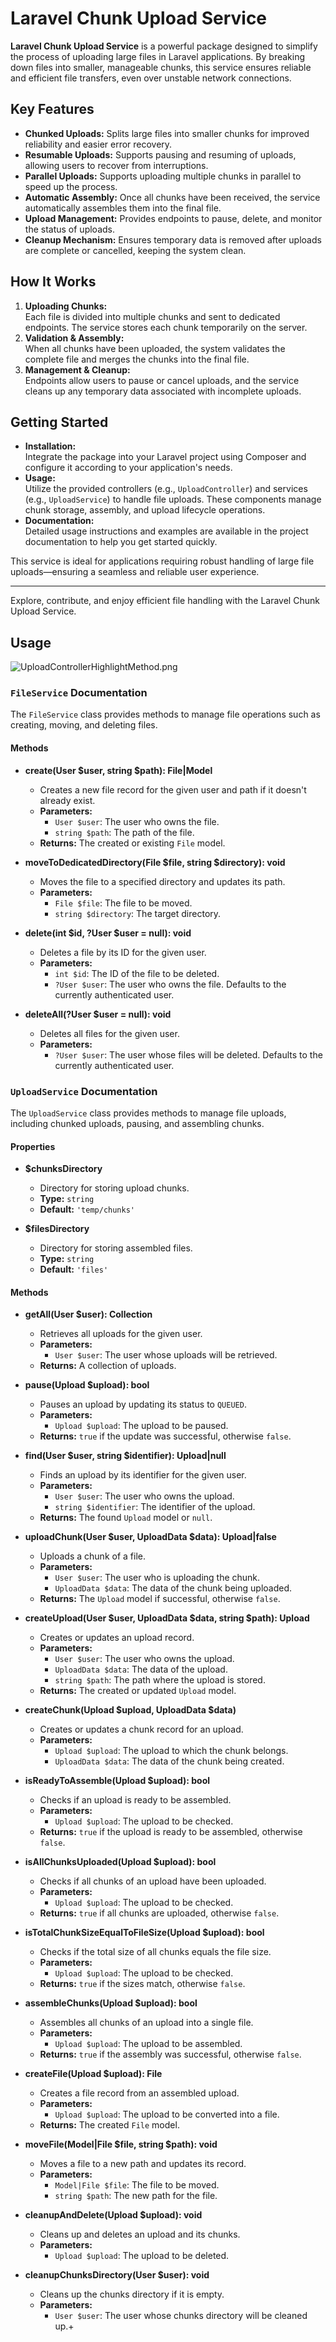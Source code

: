 # Laravel Chunk Upload Service

**Laravel Chunk Upload Service** is a powerful package designed to simplify the process of uploading large files in Laravel applications. By breaking down files into smaller, manageable chunks, this service ensures reliable and efficient file transfers, even over unstable network connections.

## Key Features

- **Chunked Uploads:** Splits large files into smaller chunks for improved reliability and easier error recovery.
- **Resumable Uploads:** Supports pausing and resuming of uploads, allowing users to recover from interruptions.
- **Parallel Uploads:** Supports uploading multiple chunks in parallel to speed up the process.
- **Automatic Assembly:** Once all chunks have been received, the service automatically assembles them into the final file.
- **Upload Management:** Provides endpoints to pause, delete, and monitor the status of uploads.
- **Cleanup Mechanism:** Ensures temporary data is removed after uploads are complete or cancelled, keeping the system clean.

## How It Works

1. **Uploading Chunks:**  
   Each file is divided into multiple chunks and sent to dedicated endpoints. The service stores each chunk temporarily on the server.
2. **Validation & Assembly:**  
   When all chunks have been uploaded, the system validates the complete file and merges the chunks into the final file.
3. **Management & Cleanup:**  
   Endpoints allow users to pause or cancel uploads, and the service cleans up any temporary data associated with incomplete uploads.

## Getting Started

- **Installation:**  
  Integrate the package into your Laravel project using Composer and configure it according to your application's needs.
- **Usage:**  
  Utilize the provided controllers (e.g., `UploadController`) and services (e.g., `UploadService`) to handle file uploads. These components manage chunk storage, assembly, and upload lifecycle operations.
- **Documentation:**  
  Detailed usage instructions and examples are available in the project documentation to help you get started quickly.

This service is ideal for applications requiring robust handling of large file uploads—ensuring a seamless and reliable user experience.

---

Explore, contribute, and enjoy efficient file handling with the Laravel Chunk Upload Service.

## Usage
![UploadControllerHighlightMethod.png](public/img/UploadControllerHighlightMethod.png)

### `FileService` Documentation

The `FileService` class provides methods to manage file operations such as creating, moving, and deleting files.

#### Methods

- **create(User $user, string $path): File|Model**
    - Creates a new file record for the given user and path if it doesn't already exist.
    - **Parameters:**
        - `User $user`: The user who owns the file.
        - `string $path`: The path of the file.
    - **Returns:** The created or existing `File` model.

- **moveToDedicatedDirectory(File $file, string $directory): void**
    - Moves the file to a specified directory and updates its path.
    - **Parameters:**
        - `File $file`: The file to be moved.
        - `string $directory`: The target directory.

- **delete(int $id, ?User $user = null): void**
    - Deletes a file by its ID for the given user.
    - **Parameters:**
        - `int $id`: The ID of the file to be deleted.
        - `?User $user`: The user who owns the file. Defaults to the currently authenticated user.

- **deleteAll(?User $user = null): void**
    - Deletes all files for the given user.
    - **Parameters:**
        - `?User $user`: The user whose files will be deleted. Defaults to the currently authenticated user.

### `UploadService` Documentation

The `UploadService` class provides methods to manage file uploads, including chunked uploads, pausing, and assembling
chunks.

#### Properties

- **$chunksDirectory**
    - Directory for storing upload chunks.
    - **Type:** `string`
    - **Default:** `'temp/chunks'`

- **$filesDirectory**
    - Directory for storing assembled files.
    - **Type:** `string`
    - **Default:** `'files'`

#### Methods

- **getAll(User $user): Collection**
    - Retrieves all uploads for the given user.
    - **Parameters:**
        - `User $user`: The user whose uploads will be retrieved.
    - **Returns:** A collection of uploads.

- **pause(Upload $upload): bool**
    - Pauses an upload by updating its status to `QUEUED`.
    - **Parameters:**
        - `Upload $upload`: The upload to be paused.
    - **Returns:** `true` if the update was successful, otherwise `false`.

- **find(User $user, string $identifier): Upload|null**
    - Finds an upload by its identifier for the given user.
    - **Parameters:**
        - `User $user`: The user who owns the upload.
        - `string $identifier`: The identifier of the upload.
    - **Returns:** The found `Upload` model or `null`.

- **uploadChunk(User $user, UploadData $data): Upload|false**
    - Uploads a chunk of a file.
    - **Parameters:**
        - `User $user`: The user who is uploading the chunk.
        - `UploadData $data`: The data of the chunk being uploaded.
    - **Returns:** The `Upload` model if successful, otherwise `false`.

- **createUpload(User $user, UploadData $data, string $path): Upload**
    - Creates or updates an upload record.
    - **Parameters:**
        - `User $user`: The user who owns the upload.
        - `UploadData $data`: The data of the upload.
        - `string $path`: The path where the upload is stored.
    - **Returns:** The created or updated `Upload` model.

- **createChunk(Upload $upload, UploadData $data)**
    - Creates or updates a chunk record for an upload.
    - **Parameters:**
        - `Upload $upload`: The upload to which the chunk belongs.
        - `UploadData $data`: The data of the chunk being created.

- **isReadyToAssemble(Upload $upload): bool**
    - Checks if an upload is ready to be assembled.
    - **Parameters:**
        - `Upload $upload`: The upload to be checked.
    - **Returns:** `true` if the upload is ready to be assembled, otherwise `false`.

- **isAllChunksUploaded(Upload $upload): bool**
    - Checks if all chunks of an upload have been uploaded.
    - **Parameters:**
        - `Upload $upload`: The upload to be checked.
    - **Returns:** `true` if all chunks are uploaded, otherwise `false`.

- **isTotalChunkSizeEqualToFileSize(Upload $upload): bool**
    - Checks if the total size of all chunks equals the file size.
    - **Parameters:**
        - `Upload $upload`: The upload to be checked.
    - **Returns:** `true` if the sizes match, otherwise `false`.

- **assembleChunks(Upload $upload): bool**
    - Assembles all chunks of an upload into a single file.
    - **Parameters:**
        - `Upload $upload`: The upload to be assembled.
    - **Returns:** `true` if the assembly was successful, otherwise `false`.

- **createFile(Upload $upload): File**
    - Creates a file record from an assembled upload.
    - **Parameters:**
        - `Upload $upload`: The upload to be converted into a file.
    - **Returns:** The created `File` model.

- **moveFile(Model|File $file, string $path): void**
    - Moves a file to a new path and updates its record.
    - **Parameters:**
        - `Model|File $file`: The file to be moved.
        - `string $path`: The new path for the file.

- **cleanupAndDelete(Upload $upload): void**
    - Cleans up and deletes an upload and its chunks.
    - **Parameters:**
        - `Upload $upload`: The upload to be deleted.

- **cleanupChunksDirectory(User $user): void**
    - Cleans up the chunks directory if it is empty.
    - **Parameters:**
        - `User $user`: The user whose chunks directory will be cleaned up.+

